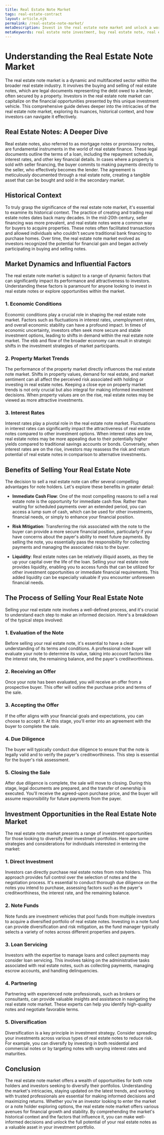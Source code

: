 ```yaml
---
title: Real Estate Note Market
tags: real-estate-contract
layout: article.njk
permalink: /real-estate-note-market/
metaDescription: Invest in the real estate note market and unlock a world of financial opportunities. Learn about the benefits of selling real estate notes, how to invest in the market, and the different types of notes available.
metaKeywords: real estate note investment, buy real estate note, real estate note funds, real estate note servicing, real estate note types, real estate note risks, real estate note rewards, invest in real estate notes, real estate note online
---
```


# Understanding the Real Estate Note Market

The real estate note market is a dynamic and multifaceted sector within the broader real estate industry. It involves the buying and selling of real estate notes, which are legal documents representing the debt owed to a lender, often secured by a property. Investors in the real estate note market can capitalize on the financial opportunities presented by this unique investment vehicle. This comprehensive guide delves deeper into the intricacies of the real estate note market, exploring its nuances, historical context, and how investors can navigate it effectively.

## Real Estate Notes: A Deeper Dive

Real estate notes, also referred to as mortgage notes or promissory notes, are fundamental instruments in the world of real estate finance. These legal documents outline the terms of a loan, including the repayment schedule, interest rates, and other key financial details. In cases where a property is sold with seller financing, the buyer commits to making payments directly to the seller, who effectively becomes the lender. The agreement is meticulously documented through a real estate note, creating a tangible asset that can be bought and sold in the secondary market.

## Historical Context

To truly grasp the significance of the real estate note market, it's essential to examine its historical context. The practice of creating and trading real estate notes dates back many decades. In the mid-20th century, seller financing was more prevalent, and real estate notes were a common way for buyers to acquire properties. These notes often facilitated transactions and allowed individuals who couldn't secure traditional bank financing to purchase homes. Over time, the real estate note market evolved as investors recognized the potential for financial gain and began actively participating in buying and selling notes.

## Market Dynamics and Influential Factors

The real estate note market is subject to a range of dynamic factors that can significantly impact its performance and attractiveness to investors. Understanding these factors is paramount for anyone looking to invest in real estate notes or explore opportunities within the market.

### 1. Economic Conditions

Economic conditions play a crucial role in shaping the real estate note market. Factors such as fluctuations in interest rates, unemployment rates, and overall economic stability can have a profound impact. In times of economic uncertainty, investors often seek more secure and stable investment options, leading to shifts in demand within the real estate note market. The ebb and flow of the broader economy can result in strategic shifts in the investment strategies of market participants.

### 2. Property Market Trends

The performance of the property market directly influences the real estate note market. Shifts in property values, demand for real estate, and market sentiment can all affect the perceived risk associated with holding or investing in real estate notes. Keeping a close eye on property market trends is not only crucial but also integral for making informed investment decisions. When property values are on the rise, real estate notes may be viewed as more attractive investments.

### 3. Interest Rates

Interest rates play a pivotal role in the real estate note market. Fluctuations in interest rates can significantly impact the attractiveness of real estate notes compared to other investment options. When interest rates are low, real estate notes may be more appealing due to their potentially higher yields compared to traditional savings accounts or bonds. Conversely, when interest rates are on the rise, investors may reassess the risk and return potential of real estate notes in comparison to alternative investments.

## Benefits of Selling Your Real Estate Note

The decision to sell a real estate note can offer several compelling advantages for note holders. Let's explore these benefits in greater detail:

- **Immediate Cash Flow**: One of the most compelling reasons to sell a real estate note is the opportunity for immediate cash flow. Rather than waiting for scheduled payments over an extended period, you can access a lump sum of cash, which can be used for other investments, financial needs, or simply to enhance your financial position.

- **Risk Mitigation**: Transferring the risk associated with the note to the buyer can provide a more secure financial position, particularly if you have concerns about the payer's ability to meet future payments. By selling the note, you essentially pass the responsibility for collecting payments and managing the associated risks to the buyer.

- **Liquidity**: Real estate notes can be relatively illiquid assets, as they tie up your capital over the life of the loan. Selling your real estate note provides liquidity, enabling you to access funds that can be utilized for other investment opportunities or immediate financial requirements. This added liquidity can be especially valuable if you encounter unforeseen financial needs.

## The Process of Selling Your Real Estate Note

Selling your real estate note involves a well-defined process, and it's crucial to understand each step to make an informed decision. Here's a breakdown of the typical steps involved:

### 1. Evaluation of the Note

Before selling your real estate note, it's essential to have a clear understanding of its terms and conditions. A professional note buyer will evaluate your note to determine its value, taking into account factors like the interest rate, the remaining balance, and the payer's creditworthiness.

### 2. Receiving an Offer

Once your note has been evaluated, you will receive an offer from a prospective buyer. This offer will outline the purchase price and terms of the sale.

### 3. Accepting the Offer

If the offer aligns with your financial goals and expectations, you can choose to accept it. At this stage, you'll enter into an agreement with the buyer to complete the sale.

### 4. Due Diligence

The buyer will typically conduct due diligence to ensure that the note is legally valid and to verify the payer's creditworthiness. This step is essential for the buyer's risk assessment.

### 5. Closing the Sale

After due diligence is complete, the sale will move to closing. During this stage, legal documents are prepared, and the transfer of ownership is executed. You'll receive the agreed-upon purchase price, and the buyer will assume responsibility for future payments from the payer.

## Investment Opportunities in the Real Estate Note Market

The real estate note market presents a range of investment opportunities for those looking to diversify their investment portfolios. Here are some strategies and considerations for individuals interested in entering the market:

### 1. Direct Investment

Investors can directly purchase real estate notes from note holders. This approach provides full control over the selection of notes and the negotiation process. It's essential to conduct thorough due diligence on the notes you intend to purchase, assessing factors such as the payer's creditworthiness, the interest rate, and the remaining balance.

### 2. Note Funds

Note funds are investment vehicles that pool funds from multiple investors to acquire a diversified portfolio of real estate notes. Investing in a note fund can provide diversification and risk mitigation, as the fund manager typically selects a variety of notes across different properties and payers.

### 3. Loan Servicing

Investors with the expertise to manage loans and collect payments may consider loan servicing. This involves taking on the administrative tasks associated with real estate notes, such as collecting payments, managing escrow accounts, and handling delinquencies.

### 4. Partnering

Partnering with experienced note professionals, such as brokers or consultants, can provide valuable insights and assistance in navigating the real estate note market. These experts can help you identify high-quality notes and negotiate favorable terms.

### 5. Diversification

Diversification is a key principle in investment strategy. Consider spreading your investments across various types of real estate notes to reduce risk. For example, you can diversify by investing in both residential and commercial notes or by targeting notes with varying interest rates and maturities.

## Conclusion

The real estate note market offers a wealth of opportunities for both note holders and investors seeking to diversify their portfolios. Understanding the market's intricacies, staying updated on the latest trends, and working with trusted professionals are essential for making informed decisions and maximizing returns. Whether you're an investor looking to enter the market or a note holder exploring options, the real estate note market offers various avenues for financial growth and stability. By comprehending the market's historical context and the factors that influence it, you can make well-informed decisions and unlock the full potential of your real estate notes as a valuable asset in your investment portfolio.